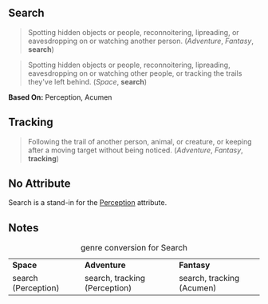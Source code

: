 Search
------

> Spotting hidden objects or people, reconnoitering, lipreading, or eavesdropping on or watching another person. (_Adventure_, _Fantasy_, __search__)

> Spotting hidden objects or people, reconnoitering, lipreading, eavesdropping on or watching other people, or tracking the trails they've left behind. (_Space_, __search__)

__Based On:__ <span title='Adventure & Space'>Perception</span>, <span title='Fantasy'>Acumen</span>

Tracking
--------

> Following the trail of another person, animal, or creature, or keeping after a moving target without being noticed. (_Adventure_, _Fantasy_, __tracking__)

No Attribute
------------

Search is a stand-in for the [Perception](Perception.md) attribute.

Notes
-----

<table>
<caption>genre conversion for Search</caption>
<tr><td><strong>Space</strong></td><td><strong>Adventure</strong></td><td><strong>Fantasy</strong></td></tr>
<tr><td>search (Perception)</td><td>search, tracking (Perception)</td><td>search, tracking (Acumen)</td></tr>
</table>
